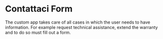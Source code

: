 # Contattaci Form

The custom app takes care of all cases in which the user needs to have information. 
For example request technical assistance, extend the warranty and to do so must fill out a form.

